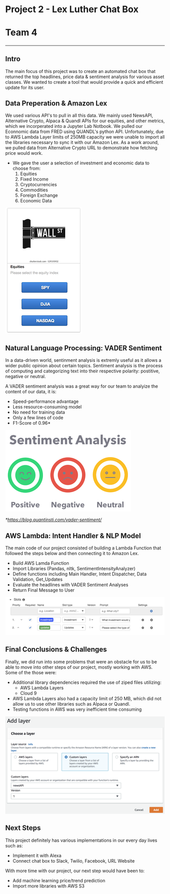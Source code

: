# Project 2 - Lex Luther Chat Box

# Team 4
##### 
---

## Intro 
The main focus of this project was to create an automated chat box that returned the top headlines, price data & sentiment analysis for various asset classes. We wanted to create a tool that would provide a quick and efficient update for its user. 



## Data Preperation & Amazon Lex
We used various API's to pull in all this data. We mainly used NewsAPI, Alternative Crypto, Alpaca & Quandl APIs for our equities, and other metrics, which we incorperated into a Jupyter Lab Notbook. We pulled our Econnomic data from FRED using QUANDL's python API. Unfortunately, due to AWS Lambda Layer limits of 250MB capacity we were unable to import all the libraries necessary to sync it with our Amazon Lex. As a work around, we pulled data from Alternative Crypto URL to demonstrate how fetching price would work. 

 * We gave the user a selection of investment and economic data to choose from:
    1. Equities
    2. Fixed Income
    3. Cryptocurrencies
    4. Commodities
    5. Foreign Exchange
    6. Economic Data

![InvestmentPrompt](Images/InvestmentPrompt.png)

## Natural Language Processing: VADER Sentiment
In a data-driven world, sentinment analysis is extremly useful as it allows a wider public opinion about certain topics. Sentiment analysis is the process of computing and categorizing text into their respective polarity: postitive, negative or neutral.

A VADER sentiment analysis was a great way for our team to analyize the content of our data, it is:
* Speed-performance advantage
* Less resource-consuming model
* No need for training data
* Only a few lines of code
* F1-Score of 0.96* 

![SentimentAnalysis](Images/SentimentAnalysis.png)

_*https://blog.quantinsti.com/vader-sentiment/_ 


## AWS Lambda: Intent Handler & NLP Model
The main code of our project consisted of building a Lambda Function that followed the steps below and then connecting it to Amazon Lex.

* Build AWS Lamda Function
* Import Libraries (Pandas, nltk, SentimentIntensityAnalyzer)
* Define functions including Main Handler, Intent Dispatcher, Data Validation, Get_Updates  
* Evaluate the headlines with VADER Sentiment Analyses
* Return Final Message to User

![Slots](Images/Slots.png)


## Final Conclusions & Challenges
Finally, we did run into some problems that were an obstacle for us to be able to move into other steps of our project, mostly working with AWS. Some of the those were:

* Additional library dependencies required the use of ziped files utilizing:
    * AWS Lambda Layers 
    * Cloud 9 
* AWS Lambda Layers also had a capacity limit of  250 MB, which did not allow us to use other libraries such as Alpaca  or Quandl.
* Testing functions in AWS was very inefficient time consuming

![LambdaLayer](Images/LambdaLayer.png)


## Next Steps
This project definitely has various implementations in our every day lives such as:
* Implement it with Alexa
* Connect chat box to Slack, Twilio, Facebook, URL Website

With more time with our project, our next step would have been to:
* Add machine learning price/trend prediction
* Import more libraries with AWS S3 





